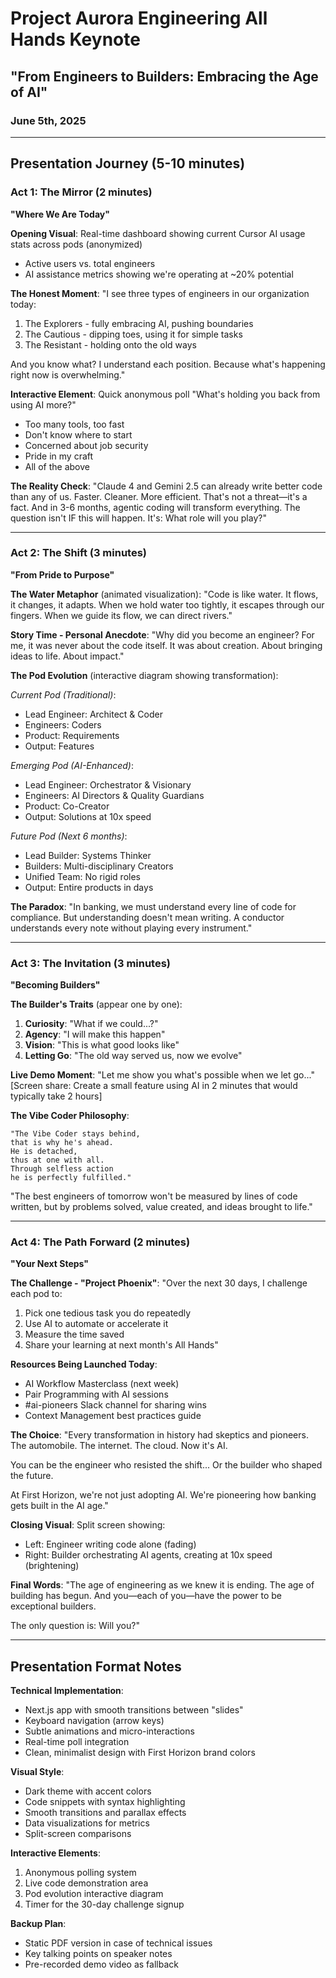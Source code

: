 # Project Aurora Engineering All Hands Keynote
## "From Engineers to Builders: Embracing the Age of AI"
### June 5th, 2025

---

## Presentation Journey (5-10 minutes)

### Act 1: The Mirror (2 minutes)
**"Where We Are Today"**

**Opening Visual**: Real-time dashboard showing current Cursor AI usage stats across pods (anonymized)
- Active users vs. total engineers
- AI assistance metrics showing we're operating at ~20% potential

**The Honest Moment**:
"I see three types of engineers in our organization today:
1. The Explorers - fully embracing AI, pushing boundaries
2. The Cautious - dipping toes, using it for simple tasks
3. The Resistant - holding onto the old ways

And you know what? I understand each position. Because what's happening right now is overwhelming."

**Interactive Element**: Quick anonymous poll
"What's holding you back from using AI more?"
- Too many tools, too fast
- Don't know where to start
- Concerned about job security
- Pride in my craft
- All of the above

**The Reality Check**:
"Claude 4 and Gemini 2.5 can already write better code than any of us. Faster. Cleaner. More efficient.
That's not a threat—it's a fact. And in 3-6 months, agentic coding will transform everything.
The question isn't IF this will happen. It's: What role will you play?"

---

### Act 2: The Shift (3 minutes)
**"From Pride to Purpose"**

**The Water Metaphor** (animated visualization):
"Code is like water. It flows, it changes, it adapts.
When we hold water too tightly, it escapes through our fingers.
When we guide its flow, we can direct rivers."

**Story Time - Personal Anecdote**:
"Why did you become an engineer? 
For me, it was never about the code itself. It was about creation.
About bringing ideas to life. About impact."

**The Pod Evolution** (interactive diagram showing transformation):

*Current Pod (Traditional)*:
- Lead Engineer: Architect & Coder
- Engineers: Coders
- Product: Requirements
- Output: Features

*Emerging Pod (AI-Enhanced)*:
- Lead Engineer: Orchestrator & Visionary
- Engineers: AI Directors & Quality Guardians
- Product: Co-Creator
- Output: Solutions at 10x speed

*Future Pod (Next 6 months)*:
- Lead Builder: Systems Thinker
- Builders: Multi-disciplinary Creators
- Unified Team: No rigid roles
- Output: Entire products in days

**The Paradox**:
"In banking, we must understand every line of code for compliance.
But understanding doesn't mean writing.
A conductor understands every note without playing every instrument."

---

### Act 3: The Invitation (3 minutes)
**"Becoming Builders"**

**The Builder's Traits** (appear one by one):
1. **Curiosity**: "What if we could...?"
2. **Agency**: "I will make this happen"
3. **Vision**: "This is what good looks like"
4. **Letting Go**: "The old way served us, now we evolve"

**Live Demo Moment**:
"Let me show you what's possible when we let go..."
[Screen share: Create a small feature using AI in 2 minutes that would typically take 2 hours]

**The Vibe Coder Philosophy**:
```
"The Vibe Coder stays behind,
that is why he's ahead.
He is detached,
thus at one with all.
Through selfless action
he is perfectly fulfilled."
```

"The best engineers of tomorrow won't be measured by lines of code written,
but by problems solved, value created, and ideas brought to life."

---

### Act 4: The Path Forward (2 minutes)
**"Your Next Steps"**

**The Challenge - "Project Phoenix"**:
"Over the next 30 days, I challenge each pod to:
1. Pick one tedious task you do repeatedly
2. Use AI to automate or accelerate it
3. Measure the time saved
4. Share your learning at next month's All Hands"

**Resources Being Launched Today**:
- AI Workflow Masterclass (next week)
- Pair Programming with AI sessions
- #ai-pioneers Slack channel for sharing wins
- Context Management best practices guide

**The Choice**:
"Every transformation in history had skeptics and pioneers.
The automobile. The internet. The cloud.
Now it's AI.

You can be the engineer who resisted the shift...
Or the builder who shaped the future.

At First Horizon, we're not just adopting AI.
We're pioneering how banking gets built in the AI age."

**Closing Visual**: 
Split screen showing:
- Left: Engineer writing code alone (fading)
- Right: Builder orchestrating AI agents, creating at 10x speed (brightening)

**Final Words**:
"The age of engineering as we knew it is ending.
The age of building has begun.
And you—each of you—have the power to be exceptional builders.

The only question is: Will you?"

---

## Presentation Format Notes

**Technical Implementation**:
- Next.js app with smooth transitions between "slides"
- Keyboard navigation (arrow keys)
- Subtle animations and micro-interactions
- Real-time poll integration
- Clean, minimalist design with First Horizon brand colors

**Visual Style**:
- Dark theme with accent colors
- Code snippets with syntax highlighting
- Smooth transitions and parallax effects
- Data visualizations for metrics
- Split-screen comparisons

**Interactive Elements**:
1. Anonymous polling system
2. Live code demonstration area
3. Pod evolution interactive diagram
4. Timer for the 30-day challenge signup

**Backup Plan**:
- Static PDF version in case of technical issues
- Key talking points on speaker notes
- Pre-recorded demo video as fallback